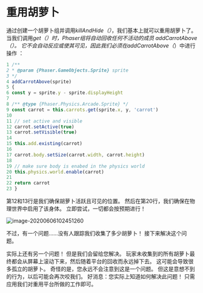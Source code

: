 # 重用胡萝卜

通过创建一个胡萝卜组并调用*killAndHide（）*，我们基本上就可以重用胡萝卜了。
当我们调用*get（）*时，*Phaser*组将自动回收任何不活动的成员
*addCarrotAbove（）*。
它不会自动反应或使其可见，因此我们必须在*addCarrotAbove（*）中进行操作
：

```javascript
1 /**
2 * @param {Phaser.GameObjects.Sprite} sprite
3 */
4 addCarrotAbove(sprite)
5 {
6 const y = sprite.y - sprite.displayHeight
7
8 /** @type {Phaser.Physics.Arcade.Sprite} */
9 const carrot = this.carrots.get(sprite.x, y, 'carrot')
10
11 // set active and visible
12 carrot.setActive(true)
13 carrot.setVisible(true)
14
15 this.add.existing(carrot)
16
17 carrot.body.setSize(carrot.width, carrot.height)
18
19 // make sure body is enabed in the physics world
20 this.physics.world.enable(carrot)
21
22 return carrot
23 }
```

第12和13行是我们确保胡萝卜活跃且可见的位置。 然后在第20行，我们确保在物理世界中启用了该身体。 立即尝试，一切都会按预期进行！

![image-20200606102451260](http://jikeyt.com/img/Phaser3Book/image-20200606102451260.png)

不过，有一个问题……没有人跟踪我们收集了多少胡萝卜！ 接下来解决这个问题。

实际上还有另一个问题！ 但是我们会留给您解决。
玩家未收集到的所有胡萝卜最终都会从屏幕上滚动下来，然后随着平台的回收而永远掉下去。
这可能会导致很多孤立的胡萝卜。 奇怪的是，您永远不会注意到这是一个问题。 但这是意想不到的行为，以后可能会再次咬我们。
好消息：您实际上知道如何解决此问题！ 只需应用我们对重用平台所做的工作即可。
